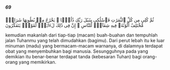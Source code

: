 ##### 69

<span class="ayah">ثُمَّ كُلِى مِن كُلِّ ٱلثَّمَرَٰتِ فَٱسْلُكِى سُبُلَ رَبِّكِ ذُلُلًۭا ۚ يَخْرُجُ مِنۢ بُطُونِهَا شَرَابٌۭ مُّخْتَلِفٌ أَلْوَٰنُهُۥ فِيهِ شِفَآءٌۭ لِّلنَّاسِ ۗ إِنَّ فِى ذَٰلِكَ لَءَايَةًۭ لِّقَوْمٍۢ يَتَفَكَّرُونَ</span>

<span class="ayah_translation">kemudian makanlah dari tiap-tiap (macam) buah-buahan dan tempuhlah jalan Tuhanmu yang telah dimudahkan (bagimu). Dari perut lebah itu ke luar minuman (madu) yang bermacam-macam warnanya, di dalamnya terdapat obat yang menyembuhkan bagi manusia. Sesungguhnya pada yang demikian itu benar-benar terdapat tanda (kebesaran Tuhan) bagi orang-orang yang memikirkan.</span>
